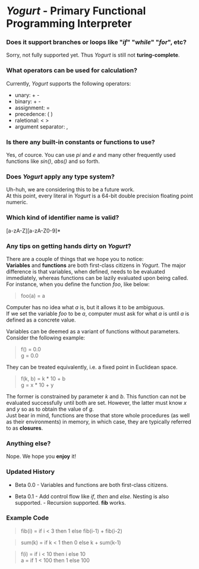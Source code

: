 # *Yogurt* - Primary Functional Programming Interpreter

### Does it support branches or loops like "*if*" "*while*" "*for*", etc?
Sorry, not fully supported yet. Thus *Yogurt* is still not **turing-complete**.

### What operators can be used for calculation?
Currently, *Yogurt* supports the following operators:
- unary: + -
- binary: + -
- assignment: =
- precedence: ( )
- raletional: < >
- argument separator: ,

### Is there any built-in constants or functions to use?
Yes, of cource. You can use *pi* and *e* and many other frequently used functions like *sin()*, *abs()* and so forth.

### Does *Yogurt* apply any type system?
Uh-huh, we are considering this to be a future work.  
At this point, every literal in *Yogurt* is a 64-bit double precision floating point numeric.

### Which kind of identifier name is valid?
[a-zA-Z][a-zA-Z0-9]\*

### Any tips on getting hands dirty on *Yogurt*?
There are a couple of things that we hope you to notice:  
**Variables** and **functions** are both first-class citizens in *Yogurt*. The major difference is that variables, when defined, needs to be evaluated immediately, whereas functions can be lazily evaluated upon being called.  
For instance, when you define the function *foo*, like below:
> foo(a) = a  

Computer has no idea what *a* is, but it allows it to be ambiguous.  
If we set the variable *foo* to be *a*, computer must ask for what *a* is until *a* is defined as a concrete value.

Variables can be deemed as a variant of functions without parameters. Consider the following example:
> f() = 0.0  
> g = 0.0  

They can be treated equivalently, i.e. a fixed point in Euclidean space.
> f(k, b) = k * 10 + b  
> g = x * 10 + y  

The former is constrained by parameter *k* and *b*. This function can not be evaluated successfully until both are set. However, the latter must know *x* and *y* so as to obtain the value of *g*.  
Just bear in mind, functions are those that store whole procedures (as well as their environments) in memory, in which case, they are typically referred to as **closures**.

### Anything else?
Nope. We hope you **enjoy** it!


### Updated History
+ Beta 0.0
        - Variables and functions are both first-class citizens.

+ Beta 0.1
        - Add control flow like *if*, *then* and *else*. Nesting is also supported.
        - Recursion supported. **fib** works.

### Example Code
> fib(i) = if i < 3 then 1 else fib(i-1) + fib(i-2)  

> sum(k) = if k < 1 then 0 else k + sum(k-1)  

> f(i) = if i < 10 then i else 10  
> a = if 1 < 100 then 1 else 100  

